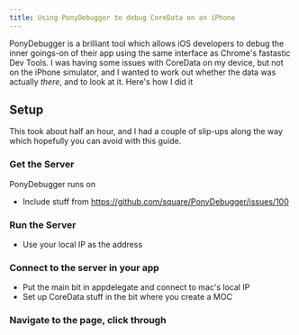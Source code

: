```yaml
---
title: Using PonyDebugger to debug CoreData on an iPhone
---
```


PonyDebugger is a brilliant tool which allows iOS developers to debug the inner goings-on of their app using the same interface as Chrome's fastastic Dev Tools. I was having some issues with CoreData on my device, but not on the iPhone simulator, and I wanted to work out whether the data was actually *there*, and to look at it. Here's how I did it

## Setup

This took about half an hour, and I had a couple of slip-ups along the way which hopefully you can avoid with this guide.

### Get the Server

PonyDebugger runs on
 
* Include stuff from https://github.com/square/PonyDebugger/issues/100

### Run the Server

* Use your local IP as the address

### Connect to the server in your app

* Put the main bit in appdelegate and connect to mac's local IP
* Set up CoreData stuff in the bit where you create a MOC

### Navigate to the page, click through
